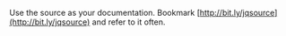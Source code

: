 <script>{
	"title": "Don't Treat jQuery as a Black Box",
	"level": "intermediate",
	"source": "http://jqfundamentals.com/legacy",
	"attribution": [ "jQuery Fundamentals" ]
}</script>

Use the source as your documentation. Bookmark
[http://bit.ly/jqsource](http://bit.ly/jqsource) and refer to it often.
